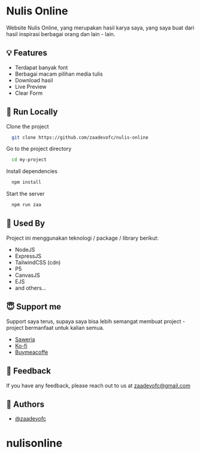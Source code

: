 
# Nulis Online

Website Nulis Online, yang merupakan hasil karya saya, yang saya buat dari hasil inspirasi berbagai orang dan lain - lain. 


## 💡 Features

- Terdapat banyak font
- Berbagai macam pilihan media tulis
- Download hasil
- Live Preview
- Clear Form


## 🎨 Run Locally

Clone the project

```bash
  git clone https://github.com/zaadevofc/nulis-online
```

Go to the project directory

```bash
  cd my-project
```

Install dependencies

```bash
  npm install
```

Start the server

```bash
  npm run zaa
```


## 🎯 Used By

Project ini menggunakan teknologi / package / library berikut:

- NodeJS
- ExpressJS
- TailwindCSS (cdn)
- P5
- CanvasJS
- EJS
- and others... 


## 😇 Support me

Support saya terus, supaya saya bisa lebih semangat membuat project - project bermanfaat untuk kalian semua. 

- [Saweria](https://saweria.co/zaadevofc)
- [Ko-fi](https://ko-fi.com/zaadevofc) 
- [Buymeacoffe](https://www.buymeacoffee.com/zaadevofc)
## 💌 Feedback

If you have any feedback, please reach out to us at zaadevofc@gmail.com

## 🎩 Authors

- [@zaadevofc](https://github.com/zaadevofc)

# nulisonline
